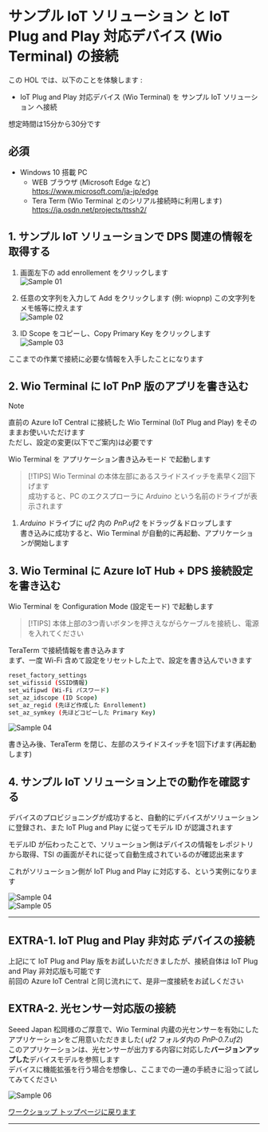 # サンプル IoT ソリューション と IoT Plug and Play 対応デバイス (Wio Terminal) の接続
この HOL では、以下のことを体験します :

- IoT Plug and Play 対応デバイス (Wio Terminal) を サンプル IoT ソリューション へ接続

想定時間は15分から30分です  

## 必須  
- Windows 10 搭載 PC  
    - WEB ブラウザ (Microsoft Edge など)  
    <https://www.microsoft.com/ja-jp/edge>  
    - Tera Term (Wio Terminal とのシリアル接続時に利用します)  
    <https://ja.osdn.net/projects/ttssh2/>  

## 1. サンプル IoT ソリューションで DPS 関連の情報を取得する
1. 画面左下の add enrollement をクリックします  
![Sample 01](images/sample-01-red.png)  

1. 任意の文字列を入力して Add をクリックします (例: wiopnp)
この文字列をメモ帳等に控えます  
![Sample 02](images/sample-02-red.png)  

1. ID Scope をコピーし、Copy Primary Key をクリックします  
![Sample 03](images/sample-03-red.png)  

ここまでの作業で接続に必要な情報を入手したことになります  

## 2. Wio Terminal に IoT PnP 版のアプリを書き込む  

> [!NOTE]  
> 直前の Azure IoT Central に接続した Wio Terminal (IoT Plug and Play) をそのままお使いいただけます  
> ただし、設定の変更(以下でご案内)は必要です

Wio Terminal を アプリケーション書き込みモード で起動します  

> [!TIPS]
> Wio Terminal の本体左部にあるスライドスイッチを素早く2回下げます  
> 成功すると、PC のエクスプローラに *Arduino* という名前のドライブが表示されます  

1. *Arduino* ドライブに *uf2* 内の *PnP.uf2* をドラッグ＆ドロップします  
書き込みに成功すると、Wio Terminal が自動的に再起動、アプリケーションが開始します  

## 3. Wio Terminal に Azure IoT Hub + DPS 接続設定を書き込む  
Wio Terminal を Configuration Mode (設定モード) で起動します 
> [!TIPS]
> 本体上部の3つ青いボタンを押さえながらケーブルを接続し、電源を入れてください

TeraTerm で接続情報を書き込みます  
まず、一度 Wi-Fi 含めて設定をリセットした上で、設定を書き込んでいきます  

```bash
reset_factory_settings  
set_wifissid (SSID情報)  
set_wifipwd (Wi-Fi パスワード)  
set_az_idscope (ID Scope)  
set_az_regid (先ほど作成した Enrollement)  
set_az_symkey (先ほどコピーした Primary Key)  
```

![Sample 04](images/teraterm-sample-01.png)  

書き込み後、TeraTerm を閉じ、左部のスライドスイッチを1回下げます(再起動します)  

## 4. サンプル IoT ソリューション上での動作を確認する  

デバイスのプロビジョニングが成功すると、自動的にデバイスがソリューションに登録され、また IoT Plug and Play に従ってモデル ID が認識されます  

モデルID が伝わったことで、ソリューション側はデバイスの情報をレポジトリから取得、TSI の画面がそれに従って自動生成されているのが確認出来ます  

これがソリューション側が IoT Plug and Play に対応する、という実例になります  

![Sample 04](images/sample-04-red.png)  
![Sample 05](images/sample-05-red.png)  

***

## EXTRA-1. IoT Plug and Play 非対応 デバイスの接続  

上記にて IoT Plug and Play 版をお試しいただきましたが、接続自体は IoT Plug and Play 非対応版も可能です  
前回の Azure IoT Central と同じ流れにて、是非一度接続をお試しください  


## EXTRA-2. 光センサー対応版の接続  

Seeed Japan 松岡様のご厚意で、Wio Terminal 内蔵の光センサーを有効にしたアプリケーションをご用意いただきました( *uf2* フォルダ内の *PnP-0.7.uf2*)  
このアプリケーションは、光センサーが出力する内容に対応した**バージョンアップした**デバイスモデルを参照します  
デバイスに機能拡張を行う場合を想像し、ここまでの一連の手続きに沿って試してみてください  

![Sample 06](images/sample-06-red.png)  

[ワークショップ トップページに戻ります](../)  

***
